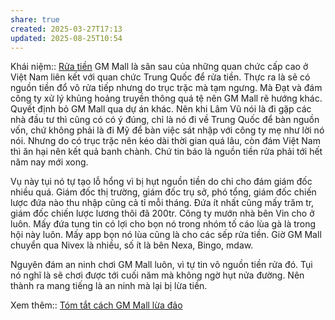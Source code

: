 ```yaml
---
share: true
created: 2025-03-27T17:13
updated: 2025-08-25T10:54
---
```

Khái niệm:: [Rửa tiền](../../../../../../%E2%9A%A1Hi%E1%BB%83u%20bi%E1%BA%BFt%20s%C3%A2u/%CE%9E%20Kh%C3%A1i%20ni%E1%BB%87m/R%E1%BB%ADa%20ti%E1%BB%81n.md)
GM Mall là sân sau của những quan chức cấp cao ở Việt Nam liên kết với quan chức Trung Quốc để rửa tiền. Thực ra là sẽ có nguồn tiền đổ vô rửa tiếp nhưng do trục trặc mà tạm ngưng. Mà Đạt và đám công ty xử lý khủng hoảng truyền thông quá tệ nên GM Mall rẽ hướng khác. Quyết định bỏ GM Mall qua dự án khác. Nên khi Lâm Vũ nói là đi gặp các nhà đầu tư thì cũng có có ý đúng, chỉ là nó đi về Trung Quốc để bàn nguồn vốn, chứ không phải là đi Mỹ để bàn việc sát nhập với công ty mẹ như lời nó nói. Nhưng do có trục trặc nên kéo dài thời gian quá lâu, còn đám Việt Nam thì ăn hại nên kết quả banh chành. Chứ tin báo là nguồn tiền rửa phải tới hết năm nay mới xong.

Vụ này tụi nó tự tạo lỗ hổng vì bị hụt nguồn tiền do chi cho đám giám đốc nhiều quá. Giám đốc thị trường, giám đốc trụ sở, phó tổng, giám đốc chiến lược đứa nào thu nhập cũng cả tỉ mỗi tháng. Đứa ít nhất cũng mấy trăm tr, giám đốc chiến lược lương thôi đã 200tr. Công ty mướn nhà bên Vin cho ở luôn. Mấy đứa tung tin có lợi cho bọn nó trong nhóm tố cáo lùa gà là trong hội này luôn. Mấy app bọn nó lùa cũng là cho các sếp rửa tiền. Giờ GM Mall chuyển qua Nivex là nhiều, số ít là bên Nexa, Bingo, mdaw.

Nguyên đám an ninh chơi GM Mall luôn, vì tự tin vô nguồn tiền rửa đó. Tụi nó nghĩ là sẽ chơi được tới cuối năm mà không ngờ hụt nửa đường. Nên thành ra mang tiếng là an ninh mà lại bị lừa tiền.

Xem thêm:: [Tóm tắt cách GM Mall lừa đảo](./T%C3%B3m%20t%E1%BA%AFt%20c%C3%A1ch%20GM%20Mall%20l%E1%BB%ABa%20%C4%91%E1%BA%A3o.md)